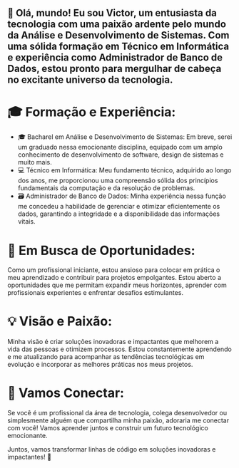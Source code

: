 ## 👋 Olá, mundo! Eu sou Victor, um entusiasta da tecnologia com uma paixão ardente pelo mundo da Análise e Desenvolvimento de Sistemas. Com uma sólida formação em Técnico em Informática e experiência como Administrador de Banco de Dados, estou pronto para mergulhar de cabeça no excitante universo da tecnologia.

# 🎓 Formação e Experiência:
- 🎓 Bacharel em Análise e Desenvolvimento de Sistemas: Em breve, serei um graduado nessa emocionante disciplina, equipado com um amplo conhecimento de desenvolvimento de software, design de sistemas e muito mais.
- 💻 Técnico em Informática: Meu fundamento técnico, adquirido ao longo dos anos, me proporcionou uma compreensão sólida dos princípios fundamentais da computação e da resolução de problemas.
- 🗃️ Administrador de Banco de Dados: Minha experiência nessa função me concedeu a habilidade de gerenciar e otimizar eficientemente os dados, garantindo a integridade e a disponibilidade das informações vitais.

# 🚀 Em Busca de Oportunidades:
Como um profissional iniciante, estou ansioso para colocar em prática o meu aprendizado e contribuir para projetos empolgantes. Estou aberto a oportunidades que me permitam expandir meus horizontes, aprender com profissionais experientes e enfrentar desafios estimulantes.

# 💡 Visão e Paixão:
Minha visão é criar soluções inovadoras e impactantes que melhorem a vida das pessoas e otimizem processos. Estou constantemente aprendendo e me atualizando para acompanhar as tendências tecnológicas em evolução e incorporar as melhores práticas nos meus projetos.

# 🤝 Vamos Conectar:
Se você é um profissional da área de tecnologia, colega desenvolvedor ou simplesmente alguém que compartilha minha paixão, adoraria me conectar com você! Vamos aprender juntos e construir um futuro tecnológico emocionante.

Juntos, vamos transformar linhas de código em soluções inovadoras e impactantes! 🌟
